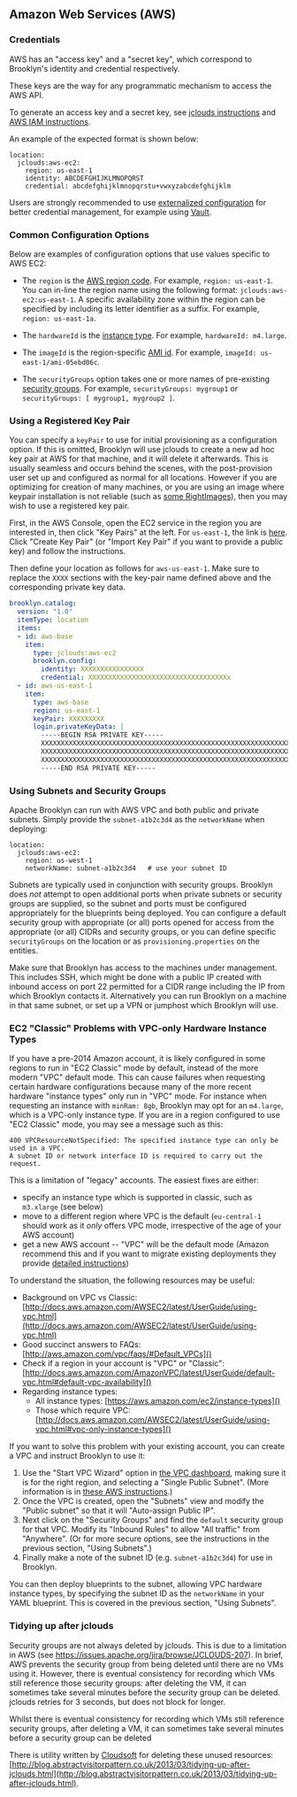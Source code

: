 ## Amazon Web Services (AWS)

### Credentials

AWS has an "access key" and a "secret key", which correspond to Brooklyn's identity and credential
respectively.

These keys are the way for any programmatic mechanism to access the AWS API.

To generate an access key and a secret key, see [jclouds instructions](http://jclouds.apache.org/guides/aws)
and [AWS IAM instructions](http://docs.aws.amazon.com/IAM/latest/UserGuide/ManagingCredentials.html).

An example of the expected format is shown below:

    location:
      jclouds:aws-ec2:
        region: us-east-1
        identity: ABCDEFGHIJKLMNOPQRST
        credential: abcdefghijklmnopqrstu+vwxyzabcdefghijklm

Users are strongly recommended to use 
[externalized configuration]({{book.path.docs}}/ops/externalized-configuration.md) for better
credential management, for example using [Vault](https://www.vaultproject.io/).


### Common Configuration Options

Below are examples of configuration options that use values specific to AWS EC2:

* The `region` is the [AWS region code](http://docs.aws.amazon.com/AWSEC2/latest/UserGuide/using-regions-availability-zones.html).
  For example, `region: us-east-1`. You can in-line the region name using the following format: `jclouds:aws-ec2:us-east-1`.
  A specific availability zone within the region can be specified by including its letter identifier as a suffix. 
  For example, `region: us-east-1a`.

* The `hardwareId` is the [instance type](https://aws.amazon.com/ec2/instance-types/). For example,
  `hardwareId: m4.large`.

* The `imageId` is the region-specific [AMI id](http://docs.aws.amazon.com/AWSEC2/latest/UserGuide/finding-an-ami.html).
  For example, `imageId: us-east-1/ami-05ebd06c`.

* The `securityGroups` option takes one or more names of pre-existing 
  [security groups](http://docs.aws.amazon.com/AWSEC2/latest/UserGuide/using-network-security.html).
  For example, `securityGroups: mygroup1` or `securityGroups: [ mygroup1, mygroup2 ]`.


### Using a Registered Key Pair

You can specify a `keyPair` to use for initial provisioning as a configuration option.
If this is omitted, Brooklyn will use jclouds to create a new ad hoc key pair at AWS
for that machine, and it will delete it afterwards.  This is usually seamless and
occurs behind the scenes, with the post-provision user set up and configured as normal
for all locations.  However if you are optimizing for creation of many machines,
or you are using an image where keypair installation is not reliable (such as [some
RightImages](https://issues.apache.org/jira/browse/JCLOUDS-1356)), then you may wish
to use a registered key pair.

First, in the AWS Console, open the EC2 service in the region you are interested in,
then click "Key Pairs" at the left.  For `us-east-1`, the link is 
[here](https://console.aws.amazon.com/ec2/v2/home?region=us-east-1#KeyPairs:sort=keyName).
Click "Create Key Pair" (or "Import Key Pair" if you want to provide a public key) and
follow the instructions.

Then define your location as follows for `aws-us-east-1`.  Make sure to replace the
`XXXX` sections with the key-pair name defined above and the corresponding private key data. 

```yaml
brooklyn.catalog:
  version: "1.0"
  itemType: location
  items:
  - id: aws-base
    item:
      type: jclouds:aws-ec2
      brooklyn.config:
        identity: XXXXXXXXXXXXXXXX
        credential: XXXXXXXXXXXXXXXXXXXXXXXXXXXXXXXXXXXx
  - id: aws-us-east-1
    item:
      type: aws-base
      region: us-east-1
      keyPair: XXXXXXXXX
      login.privateKeyData: |
        -----BEGIN RSA PRIVATE KEY-----
        XXXXXXXXXXXXXXXXXXXXXXXXXXXXXXXXXXXXXXXXXXXXXXXXXXXXXXXXXXXXXXXX
        XXXXXXXXXXXXXXXXXXXXXXXXXXXXXXXXXXXXXXXXXXXXXXXXXXXXXXXXXXXXXXXX
        XXXXXXXXXXXXXXXXXXXXXXXXXXXXXXXXXXXXXXXXXXXXXXXXXXXXXXXXXXXXXXXX
        -----END RSA PRIVATE KEY-----
```


### Using Subnets and Security Groups

Apache Brooklyn can run with AWS VPC and both public and private subnets.
Simply provide the `subnet-a1b2c3d4` as the `networkName` when deploying:

    location:
      jclouds:aws-ec2:
        region: us-west-1
        networkName: subnet-a1b2c3d4   # use your subnet ID

Subnets are typically used in conjunction with security groups.
Brooklyn does *not* attempt to open additional ports
when private subnets or security groups are supplied,
so the subnet and ports must be configured appropriately for the blueprints being deployed.
You can configure a default security group with appropriate (or all) ports opened for
access from the appropriate (or all) CIDRs and security groups,
or you can define specific `securityGroups` on the location
or as `provisioning.properties` on the entities.

Make sure that Brooklyn has access to the machines under management.
This includes SSH, which might be done with a public IP created with inbound access
on port 22 permitted for a CIDR range including the IP from which Brooklyn contacts it.
Alternatively you can run Brooklyn on a machine in that same subnet, or
set up a VPN or jumphost which Brooklyn will use.


### EC2 "Classic" Problems with VPC-only Hardware Instance Types

If you have a pre-2014 Amazon account, it is likely configured in some regions to run in "EC2 Classic" mode
by default, instead of the more modern "VPC" default mode.  This can cause failures when requesting certain hardware
configurations because many of the more recent hardware "instance types" only run in "VPC" mode.
For instance when requesting an instance with `minRam: 8gb`, Brooklyn may opt for an `m4.large`,
which is a VPC-only instance type. If you are in a region configured to use "EC2 Classic" mode,
you may see a message such as this:

    400 VPCResourceNotSpecified: The specified instance type can only be used in a VPC.
    A subnet ID or network interface ID is required to carry out the request.

This is a limitation of "legacy" accounts.  The easiest fixes are either:

* specify an instance type which is supported in classic, such as `m3.xlarge` (see below)
* move to a different region where VPC is the default
  (`eu-central-1` should work as it *only* offers VPC mode,
  irrespective of the age of your AWS account)
* get a new AWS account -- "VPC" will be the default mode
  (Amazon recommend this and if you want to migrate existing deployments
  they provide [detailed instructions](http://docs.aws.amazon.com/AWSEC2/latest/UserGuide/vpc-migrate.html))

To understand the situation, the following resources may be useful:

* Background on VPC vs Classic:  [http://docs.aws.amazon.com/AWSEC2/latest/UserGuide/using-vpc.html](http://docs.aws.amazon.com/AWSEC2/latest/UserGuide/using-vpc.html)
* Good succinct answers to FAQs: [http://aws.amazon.com/vpc/faqs/#Default_VPCs]()
* Check if a region in your account is "VPC" or "Classic": [http://docs.aws.amazon.com/AmazonVPC/latest/UserGuide/default-vpc.html#default-vpc-availability]()
* Regarding instance types:
  * All instance types: [https://aws.amazon.com/ec2/instance-types]()
  * Those which require VPC: [http://docs.aws.amazon.com/AWSEC2/latest/UserGuide/using-vpc.html#vpc-only-instance-types]()

If you want to solve this problem with your existing account,
you can create a VPC and instruct Brooklyn to use it:

1. Use the "Start VPC Wizard" option in [the VPC dashboard](https://console.aws.amazon.com/vpc),
  making sure it is for the right region, and selecting a "Single Public Subnet".
  (More information is in [these AWS instructions](http://docs.aws.amazon.com/AWSEC2/latest/UserGuide/get-set-up-for-amazon-ec2.html#create-a-vpc).)
2. Once the VPC is created, open the "Subnets" view and modify the "Public subnet"
   so that it will "Auto-assign Public IP".
3. Next click on the "Security Groups" and find the `default` security group for that VPC.
   Modify its "Inbound Rules" to allow "All traffic" from "Anywhere".
   (Or for more secure options, see the instructions in the previous section,
   "Using Subnets".)
4. Finally make a note of the subnet ID (e.g. `subnet-a1b2c3d4`) for use in Brooklyn.

You can then deploy blueprints to the subnet, allowing VPC hardware instance types,
by specifying the subnet ID as the `networkName` in your YAML blueprint.
This is covered in the previous section, "Using Subnets".


### Tidying up after jclouds

Security groups are not always deleted by jclouds. This is due to a limitation in AWS (see
https://issues.apache.org/jira/browse/JCLOUDS-207). In brief, AWS prevents the security group
from being deleted until there are no VMs using it. However, there is eventual consistency for
recording which VMs still reference those security groups: after deleting the VM, it can sometimes
take several minutes before the security group can be deleted. jclouds retries for 3 seconds, but
does not block for longer.

Whilst there is eventual consistency for recording which VMs still reference security groups, after deleting a VM, it can sometimes take several minutes before a security group can be deleted

There is utility written by [Cloudsoft](http://www.cloudsoft.io/) for deleting these unused resources:
[http://blog.abstractvisitorpattern.co.uk/2013/03/tidying-up-after-jclouds.html](http://blog.abstractvisitorpattern.co.uk/2013/03/tidying-up-after-jclouds.html).

